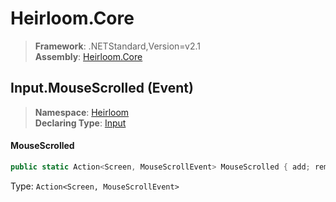 # Heirloom.Core

> **Framework**: .NETStandard,Version=v2.1  
> **Assembly**: [Heirloom.Core][0]

## Input.MouseScrolled (Event)

> **Namespace**: [Heirloom][0]  
> **Declaring Type**: [Input][1]

#### MouseScrolled

```cs
public static Action<Screen, MouseScrollEvent> MouseScrolled { add; remove; }
```

Type: `Action<Screen, MouseScrollEvent>`

[0]: ../../../Heirloom.Core.md
[1]: ../Input.md
